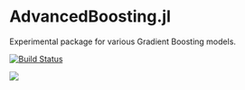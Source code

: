 # AdvancedBoosting.jl

Experimental package for various Gradient Boosting models.

[![Build Status](https://github.com/SaremS/AdvancedBoosting.jl/actions/workflows/CI.yml/badge.svg?branch=main)](https://github.com/SaremS/AdvancedBoosting.jl/actions/workflows/CI.yml?query=branch%3Amain)

[![](https://img.shields.io/badge/docs-blue)](https://sarems.github.io/AdvancedBoosting.jl/)
